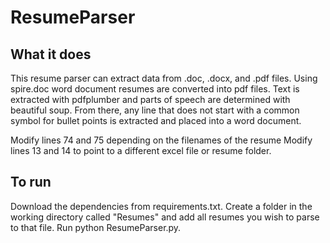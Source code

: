 # ResumeParser

## What it does

This resume parser can extract data from .doc, .docx, and .pdf files. Using spire.doc word document resumes are converted into pdf files. Text is extracted with pdfplumber and parts of speech are determined with beautiful soup. From there, any line that does not start with a common symbol for bullet points is extracted and placed into a word document.

Modify lines 74 and 75 depending on the filenames of the resume
Modify lines 13 and 14 to point to a different excel file or resume folder.

## To run

Download the dependencies from requirements.txt. Create a folder in the working directory called "Resumes" and add all resumes you wish to parse to that file. Run python ResumeParser.py.